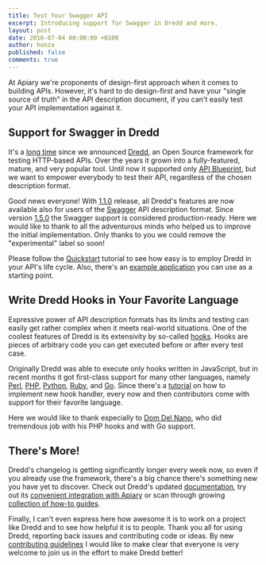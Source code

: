 ```yaml
---
title: Test Your Swagger API
excerpt: Introducing support for Swagger in Dredd and more.
layout: post
date: 2016-07-04 00:00:00 +0100
author: honza
published: false
comments: true
---
```


At Apiary we're proponents of design-first approach when it comes to building APIs. However, it's hard to do design-first and have your "single source of truth" in the API description document, if you can't easily test your API implementation against it.

## Support for Swagger in Dredd

It's a [long time][original-dredd-article] since we announced [Dredd][dredd], an Open Source framework for testing HTTP-based APIs. Over the years it grown into a fully-featured, mature, and very popular tool. Until now it supported only [API Blueprint][api-blueprint], but we want to empower everybody to test their API, regardless of the chosen description format.

Good news everyone! With [1.1.0][] release, all Dredd's features are now available also for users of the [Swagger][swagger] API description format. Since version [1.5.0][] the Swagger support is considered production-ready. Here we would like to thank to all the adventurous minds who helped us to improve the initial implementation. Only thanks to you we could remove the "experimental" label so soon!

Please follow the [Quickstart][quickstart] tutorial to see how easy is to employ Dredd in your API's life cycle. Also, there's an [example application][dredd-example] you can use as a starting point.

## Write Dredd Hooks in Your Favorite Language

Expressive power of API description formats has its limits and testing can easily get rather complex when it meets real-world situations. One of the coolest features of Dredd is its extensivity by so-called [hooks][]. Hooks are pieces of arbitrary code you can get executed before or after every test case.

Originally Dredd was able to execute only hooks written in JavaScript, but in recent months it got first-class support for many other languages, namely [Perl][], [PHP][], [Python][], [Ruby][], and [Go][]. Since there's a [tutorial][hooks-new-language] on how to implement new hook handler, every now and then contributors come with support for their favorite language.

Here we would like to thank especially to [Dom Del Nano][ddelnano], who did tremendous job with his PHP hooks and with Go support.

## There's More!

Dredd's changelog is getting significantly longer every week now, so even if you already use the framework, there's a big chance there's something new you have yet to discover. Check out Dredd's updated [documentation][dredd], try out its [convenient integration with Apiary][apiary-reporter] or scan through growing [collection of how-to guides][how-to-guides].

Finally, I can't even express here how awesome it is to work on a project like Dredd and to see how helpful it is to people. Thank you all for using Dredd, reporting back issues and contributing code or ideas. By new [contributing guidelines][contributing-guidelines] I would like to make clear that everyone is very welcome to join us in the effort to make Dredd better!


[dredd]: http://dredd.readthedocs.io/
[original-dredd-article]: https://blog.apiary.io/2013/10/10/No-more-outdated-API-documentation
[api-blueprint]: http://apiblueprint.org/
[swagger]: http://swagger.io/
[apiary-reporter]: http://dredd.readthedocs.io/en/latest/how-to-guides/#using-apiary-reporter-and-apiary-tests
[quickstart]: http://dredd.readthedocs.io/en/latest/quickstart/
[hooks-new-language]: http://dredd.readthedocs.io/en/latest/hooks-new-language/
[ddelnano]: https://github.com/ddelnano/
[hooks]: http://dredd.readthedocs.io/en/latest/hooks/
[dredd-example]: https://github.com/apiaryio/dredd-example/
[how-to-guides]: http://dredd.readthedocs.io/en/latest/how-to-guides/
[contributing-guidelines]: https://github.com/apiaryio/dredd/blob/master/CONTRIBUTING.md

[Perl]: http://dredd.readthedocs.io/en/latest/hooks-perl/
[PHP]: http://dredd.readthedocs.io/en/latest/hooks-php/
[Python]: http://dredd.readthedocs.io/en/latest/hooks-python/
[Ruby]: http://dredd.readthedocs.io/en/latest/hooks-ruby/
[Go]: http://dredd.readthedocs.io/en/latest/hooks-go/

[1.1.0]: https://github.com/apiaryio/dredd/releases/tag/v1.1.0
[1.5.0]: https://github.com/apiaryio/dredd/releases/tag/v1.5.0

